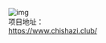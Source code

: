 ![img]  
项目地址：  
<https://www.chishazi.club/>   

[img]: https://www.chishazi.club/img/shark.png "吃啥子"